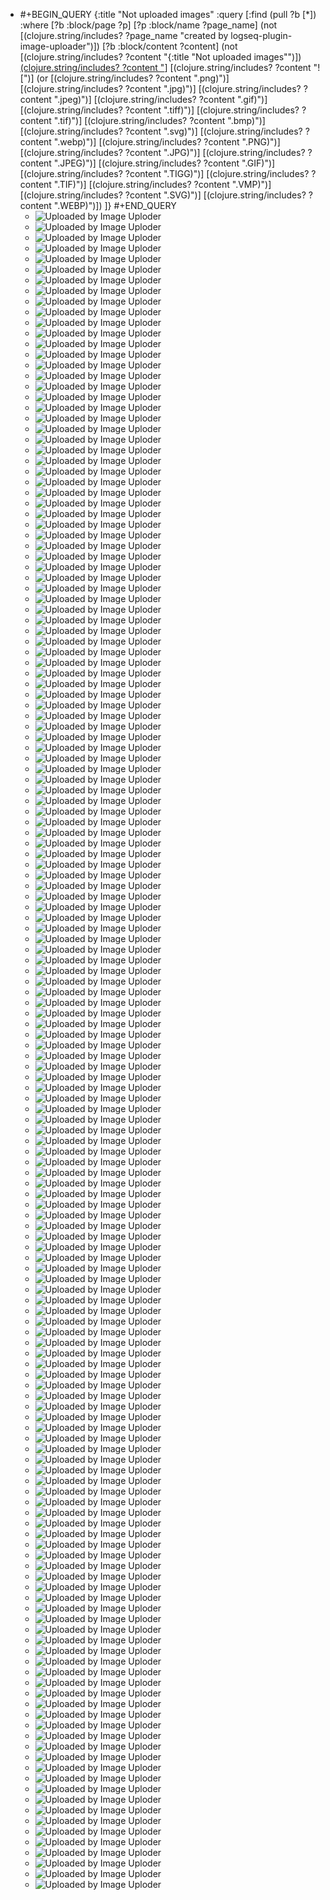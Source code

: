 - #+BEGIN_QUERY
  {:title "Not uploaded images"
    :query [:find (pull ?b [*])
          :where
          [?b :block/page ?p]
          [?p :block/name ?page_name]
          (not [(clojure.string/includes? ?page_name "created by logseq-plugin-image-uploader")])
          [?b :block/content ?content]
          (not [(clojure.string/includes? ?content "{:title \"Not uploaded images\"")])
          [(clojure.string/includes? ?content "](../assets")]
          [(clojure.string/includes? ?content "![")]
          (or [(clojure.string/includes? ?content ".png)")]
              [(clojure.string/includes? ?content ".jpg)")]
              [(clojure.string/includes? ?content ".jpeg)")]
              [(clojure.string/includes? ?content ".gif)")]
              [(clojure.string/includes? ?content ".tiff)")]
              [(clojure.string/includes? ?content ".tif)")]
              [(clojure.string/includes? ?content ".bmp)")]
              [(clojure.string/includes? ?content ".svg)")]
              [(clojure.string/includes? ?content ".webp)")]
              [(clojure.string/includes? ?content ".PNG)")]
              [(clojure.string/includes? ?content ".JPG)")]
              [(clojure.string/includes? ?content ".JPEG)")]
              [(clojure.string/includes? ?content ".GIF)")]
              [(clojure.string/includes? ?content ".TIGG)")]
              [(clojure.string/includes? ?content ".TIF)")]
              [(clojure.string/includes? ?content ".VMP)")]
              [(clojure.string/includes? ?content ".SVG)")]
              [(clojure.string/includes? ?content ".WEBP)")])
        ]}
  #+END_QUERY
	- ![Uploaded by Image Uploder](../assets/image_1702339992213_0.png)
	- ![Uploaded by Image Uploder](../assets/image_1702340054627_0.png)
	- ![Uploaded by Image Uploder](../assets/image_1702343732906_0.png)
	- ![Uploaded by Image Uploder](../assets/image_1702343809835_0.png)
	- ![Uploaded by Image Uploder](../assets/image_1702393147540_0.png)
	- ![Uploaded by Image Uploder](../assets/image_1702459387178_0.png)
	- ![Uploaded by Image Uploder](../assets/image_1702461083537_0.png)
	- ![Uploaded by Image Uploder](../assets/image_1702461103849_0.png)
	- ![Uploaded by Image Uploder](../assets/image_1702461307665_0.png)
	- ![Uploaded by Image Uploder](../assets/image_1702474167614_0.png)
	- ![Uploaded by Image Uploder](../assets/image_1702474841334_0.png)
	- ![Uploaded by Image Uploder](../assets/image_1702477252634_0.png)
	- ![Uploaded by Image Uploder](../assets/image_1702477612765_0.png)
	- ![Uploaded by Image Uploder](../assets/image_1702812601923_0.png)
	- ![Uploaded by Image Uploder](../assets/image_1702815480279_0.png)
	- ![Uploaded by Image Uploder](../assets/image_1702868177196_0.png)
	- ![Uploaded by Image Uploder](../assets/image_1702869650032_0.png)
	- ![Uploaded by Image Uploder](../assets/image_1702882649954_0.png)
	- ![Uploaded by Image Uploder](../assets/image_1702882682434_0.png)
	- ![Uploaded by Image Uploder](../assets/image_1702882745949_0.png)
	- ![Uploaded by Image Uploder](../assets/image_1702882867898_0.png)
	- ![Uploaded by Image Uploder](../assets/image_1702882916598_0.png)
	- ![Uploaded by Image Uploder](../assets/image_1702882948005_0.png)
	- ![Uploaded by Image Uploder](../assets/image_1702886082113_0.png)
	- ![Uploaded by Image Uploder](../assets/image_1702886236714_0.png)
	- ![Uploaded by Image Uploder](../assets/image_1702886428123_0.png)
	- ![Uploaded by Image Uploder](../assets/image_1702886566382_0.png)
	- ![Uploaded by Image Uploder](../assets/image_1702887081639_0.png)
	- ![Uploaded by Image Uploder](../assets/image_1702887219880_0.png)
	- ![Uploaded by Image Uploder](../assets/image_1702947242694_0.png)
	- ![Uploaded by Image Uploder](../assets/image_1703577986616_0.png)
	- ![Uploaded by Image Uploder](../assets/image_1703578464573_0.png)
	- ![Uploaded by Image Uploder](../assets/image_1703578785081_0.png)
	- ![Uploaded by Image Uploder](../assets/image_1703579151780_0.png)
	- ![Uploaded by Image Uploder](../assets/image_1703580958140_0.png)
	- ![Uploaded by Image Uploder](../assets/image_1703581690597_0.png)
	- ![Uploaded by Image Uploder](../assets/image_1703581704543_0.png)
	- ![Uploaded by Image Uploder](../assets/image_1703581879625_0.png)
	- ![Uploaded by Image Uploder](../assets/image_1703581961071_0.png)
	- ![Uploaded by Image Uploder](../assets/image_1703582072895_0.png)
	- ![Uploaded by Image Uploder](../assets/image_1704335551867_0.png)
	- ![Uploaded by Image Uploder](../assets/image_1704335626660_0.png)
	- ![Uploaded by Image Uploder](../assets/image_1704336612801_0.png)
	- ![Uploaded by Image Uploder](../assets/image_1704336652158_0.png)
	- ![Uploaded by Image Uploder](../assets/image_1704336733396_0.png)
	- ![Uploaded by Image Uploder](../assets/image_1704336790989_0.png)
	- ![Uploaded by Image Uploder](../assets/image_1704336872510_0.png)
	- ![Uploaded by Image Uploder](../assets/image_1704336970642_0.png)
	- ![Uploaded by Image Uploder](../assets/image_1704337221629_0.png)
	- ![Uploaded by Image Uploder](../assets/image_1704337286918_0.png)
	- ![Uploaded by Image Uploder](../assets/image_1704338029409_0.png)
	- ![Uploaded by Image Uploder](../assets/image_1704338109378_0.png)
	- ![Uploaded by Image Uploder](../assets/image_1704338362546_0.png)
	- ![Uploaded by Image Uploder](../assets/image_1704338477920_0.png)
	- ![Uploaded by Image Uploder](../assets/image_1704338529054_0.png)
	- ![Uploaded by Image Uploder](../assets/image_1704338620218_0.png)
	- ![Uploaded by Image Uploder](../assets/image_1704338816041_0.png)
	- ![Uploaded by Image Uploder](../assets/image_1704338930033_0.png)
	- ![Uploaded by Image Uploder](../assets/image_1704339146343_0.png)
	- ![Uploaded by Image Uploder](../assets/image_1704345574291_0.png)
	- ![Uploaded by Image Uploder](../assets/image_1704345634165_0.png)
	- ![Uploaded by Image Uploder](../assets/image_1704345725915_0.png)
	- ![Uploaded by Image Uploder](../assets/image_1704346236396_0.png)
	- ![Uploaded by Image Uploder](../assets/image_1704346293466_0.png)
	- ![Uploaded by Image Uploder](../assets/image_1704347060339_0.png)
	- ![Uploaded by Image Uploder](../assets/image_1704347447317_0.png)
	- ![Uploaded by Image Uploder](../assets/image_1704347472109_0.png)
	- ![Uploaded by Image Uploder](../assets/image_1704347600214_0.png)
	- ![Uploaded by Image Uploder](../assets/image_1704347749760_0.png)
	- ![Uploaded by Image Uploder](../assets/image_1704348545416_0.png)
	- ![Uploaded by Image Uploder](../assets/image_1704348913719_0.png)
	- ![Uploaded by Image Uploder](../assets/image_1704350496428_0.png)
	- ![Uploaded by Image Uploder](../assets/image_1704353160120_0.png)
	- ![Uploaded by Image Uploder](../assets/image_1704353225259_0.png)
	- ![Uploaded by Image Uploder](../assets/image_1704353271905_0.png)
	- ![Uploaded by Image Uploder](../assets/image_1704353390686_0.png)
	- ![Uploaded by Image Uploder](../assets/image_1704353541450_0.png)
	- ![Uploaded by Image Uploder](../assets/image_1704353870359_0.png)
	- ![Uploaded by Image Uploder](../assets/image_1704354187095_0.png)
	- ![Uploaded by Image Uploder](../assets/image_1704354393982_0.png)
	- ![Uploaded by Image Uploder](../assets/image_1704508645879_0.png)
	- ![Uploaded by Image Uploder](../assets/image_1704508863635_0.png)
	- ![Uploaded by Image Uploder](../assets/image_1704509040682_0.png)
	- ![Uploaded by Image Uploder](../assets/image_1704509418159_0.png)
	- ![Uploaded by Image Uploder](../assets/image_1704510533651_0.png)
	- ![Uploaded by Image Uploder](../assets/image_1704510959170_0.png)
	- ![Uploaded by Image Uploder](../assets/image_1704512558416_0.png)
	- ![Uploaded by Image Uploder](../assets/image_1704512718518_0.png)
	- ![Uploaded by Image Uploder](../assets/image_1704512806852_0.png)
	- ![Uploaded by Image Uploder](../assets/image_1704513128842_0.png)
	- ![Uploaded by Image Uploder](../assets/image_1704513763665_0.png)
	- ![Uploaded by Image Uploder](../assets/image_1704514217098_0.png)
	- ![Uploaded by Image Uploder](../assets/image_1704530357415_0.png)
	- ![Uploaded by Image Uploder](../assets/image_1704530673754_0.png)
	- ![Uploaded by Image Uploder](../assets/image_1704530709643_0.png)
	- ![Uploaded by Image Uploder](../assets/image_1704530731986_0.png)
	- ![Uploaded by Image Uploder](../assets/image_1704530778304_0.png)
	- ![Uploaded by Image Uploder](../assets/image_1704532688899_0.png)
	- ![Uploaded by Image Uploder](../assets/image_1704532987307_0.png)
	- ![Uploaded by Image Uploder](../assets/image_1704533137753_0.png)
	- ![Uploaded by Image Uploder](../assets/image_1704533585463_0.png)
	- ![Uploaded by Image Uploder](../assets/image_1704533716437_0.png)
	- ![Uploaded by Image Uploder](../assets/image_1704534086806_0.png)
	- ![Uploaded by Image Uploder](../assets/image_1704535898464_0.png)
	- ![Uploaded by Image Uploder](../assets/image_1704536033644_0.png)
	- ![Uploaded by Image Uploder](../assets/image_1704536384781_0.png)
	- ![Uploaded by Image Uploder](../assets/image_1704545657264_0.png)
	- ![Uploaded by Image Uploder](../assets/image_1704546234711_0.png)
	- ![Uploaded by Image Uploder](../assets/image_1704546443815_0.png)
	- ![Uploaded by Image Uploder](../assets/image_1704546672878_0.png)
	- ![Uploaded by Image Uploder](../assets/image_1704547293762_0.png)
	- ![Uploaded by Image Uploder](../assets/image_1704547948794_0.png)
	- ![Uploaded by Image Uploder](../assets/image_1704548162477_0.png)
	- ![Uploaded by Image Uploder](../assets/image_1704548447145_0.png)
	- ![Uploaded by Image Uploder](../assets/image_1704548647763_0.png)
	- ![Uploaded by Image Uploder](../assets/image_1704548815581_0.png)
	- ![Uploaded by Image Uploder](../assets/image_1704548902998_0.png)
	- ![Uploaded by Image Uploder](../assets/image_1704549140781_0.png)
	- ![Uploaded by Image Uploder](../assets/image_1704591966072_0.png)
	- ![Uploaded by Image Uploder](../assets/image_1704592065127_0.png)
	- ![Uploaded by Image Uploder](../assets/image_1704592920178_0.png)
	- ![Uploaded by Image Uploder](../assets/image_1704593009075_0.png)
	- ![Uploaded by Image Uploder](../assets/image_1704593210160_0.png)
	- ![Uploaded by Image Uploder](../assets/image_1704593717990_0.png)
	- ![Uploaded by Image Uploder](../assets/image_1704593884052_0.png)
	- ![Uploaded by Image Uploder](../assets/image_1704594025541_0.png)
	- ![Uploaded by Image Uploder](../assets/image_1704594271179_0.png)
	- ![Uploaded by Image Uploder](../assets/image_1704594672031_0.png)
	- ![Uploaded by Image Uploder](../assets/image_1704594784102_0.png)
	- ![Uploaded by Image Uploder](../assets/image_1704594893180_0.png)
	- ![Uploaded by Image Uploder](../assets/image_1704594990621_0.png)
	- ![Uploaded by Image Uploder](../assets/image_1704595338391_0.png)
	- ![Uploaded by Image Uploder](../assets/image_1704595549550_0.png)
	- ![Uploaded by Image Uploder](../assets/image_1704595653801_0.png)
	- ![Uploaded by Image Uploder](../assets/image_1704595769616_0.png)
	- ![Uploaded by Image Uploder](../assets/image_1704595844978_0.png)
	- ![Uploaded by Image Uploder](../assets/image_1704596002337_0.png)
	- ![Uploaded by Image Uploder](../assets/image_1705314320332_0.png)
	- ![Uploaded by Image Uploder](../assets/image_1705315658364_0.png)
	- ![Uploaded by Image Uploder](../assets/image_1705550747014_0.png)
	- ![Uploaded by Image Uploder](../assets/image_1705550964372_0.png)
	- ![Uploaded by Image Uploder](../assets/image_1705552177057_0.png)
	- ![Uploaded by Image Uploder](../assets/image_1705552540935_0.png)
	- ![Uploaded by Image Uploder](../assets/image_1705552569825_0.png)
	- ![Uploaded by Image Uploder](../assets/image_1705552655073_0.png)
	- ![Uploaded by Image Uploder](../assets/image_1705552793718_0.png)
	- ![Uploaded by Image Uploder](../assets/image_1705552956967_0.png)
	- ![Uploaded by Image Uploder](../assets/image_1705553204828_0.png)
	- ![Uploaded by Image Uploder](../assets/image_1705553274420_0.png)
	- ![Uploaded by Image Uploder](../assets/image_1705553355005_0.png)
	- ![Uploaded by Image Uploder](../assets/image_1705553556544_0.png)
	- ![Uploaded by Image Uploder](../assets/image_1705553620363_0.png)
	- ![Uploaded by Image Uploder](../assets/image_1705568431547_0.png)
	- ![Uploaded by Image Uploder](../assets/image_1705568902726_0.png)
	- ![Uploaded by Image Uploder](../assets/image_1705634829440_0.png)
	- ![Uploaded by Image Uploder](../assets/image_1705634901981_0.png)
	- ![Uploaded by Image Uploder](../assets/image_1705635099423_0.png)
	- ![Uploaded by Image Uploder](../assets/019638DB_1706086075555_0.png)